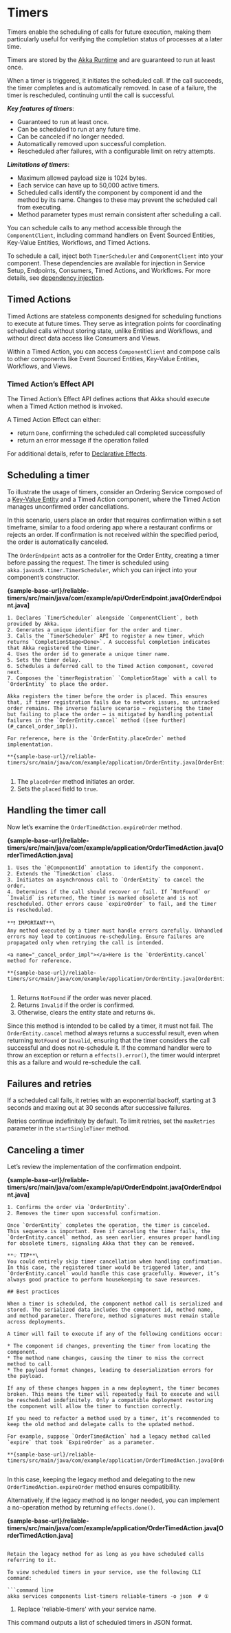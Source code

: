 # Timers

Timers enable the scheduling of calls for future execution, making them particularly useful for verifying the completion status of processes at a later time.

Timers are stored by the [Akka Runtime](reference:glossary.adoc#runtime) and are guaranteed to run at least once.

When a timer is triggered, it initiates the scheduled call. If the call succeeds, the timer completes and is automatically removed. In case of a failure, the timer is rescheduled, continuing until the call is successful.

***Key features of timers***:

* Guaranteed to run at least once.
* Can be scheduled to run at any future time.
* Can be canceled if no longer needed.
* Automatically removed upon successful completion.
* Rescheduled after failures, with a configurable limit on retry attempts.

***Limitations of timers***:

* Maximum allowed payload size is 1024 bytes.
* Each service can have up to 50,000 active timers.
* Scheduled calls identify the component by component id and the method by its name. Changes to these may prevent the scheduled call from executing.
* Method parameter types must remain consistent after scheduling a call.

You can schedule calls to any method accessible through the `ComponentClient`, including command handlers on Event Sourced Entities, Key-Value Entities, Workflows, and Timed Actions.

To schedule a call, inject both `TimerScheduler` and `ComponentClient` into your component. These dependencies are available for injection in Service Setup, Endpoints, Consumers, Timed Actions, and Workflows. For more details, see [dependency injection](java:setup-and-dependency-injection.adoc#_dependency_injection).

## Timed Actions

Timed Actions are stateless components designed for scheduling functions to execute at future times. They serve as integration points for coordinating scheduled calls without storing state, unlike Entities and Workflows, and without direct data access like Consumers and Views. 

Within a Timed Action, you can access `ComponentClient` and compose calls to other components like Event Sourced Entities, Key-Value Entities, Workflows, and Views.

### Timed Action’s Effect API

The Timed Action’s Effect API defines actions that Akka should execute when a Timed Action method is invoked.

A Timed Action Effect can either:

* return `Done`, confirming the scheduled call completed successfully
* return an error message if the operation failed

For additional details, refer to [Declarative Effects](concepts:declarative-effects.adoc).

## Scheduling a timer

To illustrate the usage of timers, consider an Ordering Service composed of a [Key-Value Entity](key-value-entities.adoc) and a Timed Action component, where the Timed Action manages unconfirmed order cancellations.

In this scenario, users place an order that requires confirmation within a set timeframe, similar to a food ordering app where a restaurant confirms or rejects an order. If confirmation is not received within the specified period, the order is automatically canceled.

The `OrderEndpoint` acts as a controller for the Order Entity, creating a timer before passing the request. The timer is scheduled using `akka.javasdk.timer.TimerScheduler`, which you can inject into your component’s constructor.

**{sample-base-url}/reliable-timers/src/main/java/com/example/api/OrderEndpoint.java[OrderEndpoint.java]**


```
1. Declares `TimerScheduler` alongside `ComponentClient`, both provided by Akka.
2. Generates a unique identifier for the order and timer.
3. Calls the `TimerScheduler` API to register a new timer, which returns `CompletionStage<Done>`. A successful completion indicates that Akka registered the timer.
4. Uses the order id to generate a unique timer name.
5. Sets the timer delay.
6. Schedules a deferred call to the Timed Action component, covered next.
7. Composes the `timerRegistration` `CompletionStage` with a call to `OrderEntity` to place the order.

Akka registers the timer before the order is placed. This ensures that, if timer registration fails due to network issues, no untracked order remains. The inverse failure scenario — registering the timer but failing to place the order — is mitigated by handling potential failures in the `OrderEntity.cancel` method ([see further](#_cancel_order_impl)).

For reference, here is the `OrderEntity.placeOrder` method implementation.

**{sample-base-url}/reliable-timers/src/main/java/com/example/application/OrderEntity.java[OrderEntity.java]**


```
1. The `placeOrder` method initiates an order.
2. Sets the `placed` field to `true`.

## Handling the timer call

Now let’s examine the `OrderTimedAction.expireOrder` method.

**{sample-base-url}/reliable-timers/src/main/java/com/example/application/OrderTimedAction.java[OrderTimedAction.java]**


```
1. Uses the `@ComponentId` annotation to identify the component.
2. Extends the `TimedAction` class.
3. Initiates an asynchronous call to `OrderEntity` to cancel the order.
4. Determines if the call should recover or fail. If `NotFound` or `Invalid` is returned, the timer is marked obsolete and is not rescheduled. Other errors cause `expireOrder` to fail, and the timer is rescheduled.

**❗ IMPORTANT**\
Any method executed by a timer must handle errors carefully. Unhandled errors may lead to continuous re-scheduling. Ensure failures are propagated only when retrying the call is intended.

<a name="_cancel_order_impl"></a>Here is the `OrderEntity.cancel` method for reference.

**{sample-base-url}/reliable-timers/src/main/java/com/example/application/OrderEntity.java[OrderEntity.java]**


```
1. Returns `NotFound` if the order was never placed.
2. Returns `Invalid` if the order is confirmed.
3. Otherwise, clears the entity state and returns `Ok`.

Since this method is intended to be called by a timer, it must not fail. The `OrderEntity.cancel` method always returns a successful result, even when returning `NotFound` or `Invalid`, ensuring that the timer considers the call successful and does not re-schedule it. If the command handler were to throw an exception or return a `effects().error()`, the timer would interpret this as a failure and would re-schedule the call.

## Failures and retries

If a scheduled call fails, it retries with an exponential backoff, starting at 3 seconds and maxing out at 30 seconds after successive failures.

Retries continue indefinitely by default. To limit retries, set the `maxRetries` parameter in the `startSingleTimer` method.

## Canceling a timer

Let’s review the implementation of the confirmation endpoint.

**{sample-base-url}/reliable-timers/src/main/java/com/example/api/OrderEndpoint.java[OrderEndpoint.java]**


```
1. Confirms the order via `OrderEntity`.
2. Removes the timer upon successful confirmation.

Once `OrderEntity` completes the operation, the timer is canceled. This sequence is important. Even if canceling the timer fails, the `OrderEntity.cancel` method, as seen earlier, ensures proper handling for obsolete timers, signaling Akka that they can be removed.

**💡 TIP**\
You could entirely skip timer cancellation when handling confirmation. In this case, the registered timer would be triggered later, and `OrderEntity.cancel` would handle this case gracefully. However, it’s always good practice to perform housekeeping to save resources.

## Best practices

When a timer is scheduled, the component method call is serialized and stored. The serialized data includes the component id, method name, and method parameter. Therefore, method signatures must remain stable across deployments.

A timer will fail to execute if any of the following conditions occur:

* The component id changes, preventing the timer from locating the component.
* The method name changes, causing the timer to miss the correct method to call.
* The payload format changes, leading to deserialization errors for the payload.

If any of these changes happen in a new deployment, the timer becomes broken. This means the timer will repeatedly fail to execute and will be rescheduled indefinitely. Only a compatible deployment restoring the component will allow the timer to function correctly.

If you need to refactor a method used by a timer, it’s recommended to keep the old method and delegate calls to the updated method.

For example, suppose `OrderTimedAction` had a legacy method called `expire` that took `ExpireOrder` as a parameter.

**{sample-base-url}/reliable-timers/src/main/java/com/example/application/OrderTimedAction.java[OrderTimedAction.java]**


```

In this case, keeping the legacy method and delegating to the new `OrderTimedAction.expireOrder` method ensures compatibility. 

Alternatively, if the legacy method is no longer needed, you can implement a no-operation method by returning `effects.done()`.

**{sample-base-url}/reliable-timers/src/main/java/com/example/application/OrderTimedAction.java[OrderTimedAction.java]**


```

Retain the legacy method for as long as you have scheduled calls referring to it.

To view scheduled timers in your service, use the following CLI command:

```command line
akka services components list-timers reliable-timers -o json  # ①
```

1. Replace 'reliable-timers' with your service name.

This command outputs a list of scheduled timers in JSON format.
